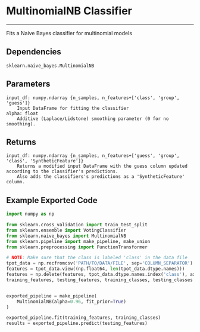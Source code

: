 # MultinomialNB Classifier
* * *

Fits a Naive Bayes classifier for multinomial models

## Dependencies
    sklearn.naive_bayes.MultinomialNB

Parameters
----------
    input_df: numpy.ndarray {n_samples, n_features+['class', 'group', 'guess']}
        Input DataFrame for fitting the classifier
    alpha: float
        Additive (Laplace/Lidstone) smoothing parameter (0 for no smoothing).

Returns
-------
    input_df: numpy.ndarray {n_samples, n_features+['guess', 'group', 'class', 'SyntheticFeature']}
        Returns a modified input DataFrame with the guess column updated according to the classifier's predictions.
        Also adds the classifiers's predictions as a 'SyntheticFeature' column.


Example Exported Code
---------------------

```Python
import numpy as np

from sklearn.cross_validation import train_test_split
from sklearn.ensemble import VotingClassifier
from sklearn.naive_bayes import MultinomialNB
from sklearn.pipeline import make_pipeline, make_union
from sklearn.preprocessing import FunctionTransformer

# NOTE: Make sure that the class is labeled 'class' in the data file
tpot_data = np.recfromcsv('PATH/TO/DATA/FILE', sep='COLUMN_SEPARATOR')
features = tpot_data.view((np.float64, len(tpot_data.dtype.names)))
features = np.delete(features, tpot_data.dtype.names.index('class'), axis=1)
training_features, testing_features, training_classes, testing_classes =     train_test_split(features, tpot_data['class'], random_state=42)


exported_pipeline = make_pipeline(
    MultinomialNB(alpha=0.96, fit_prior=True)
)

exported_pipeline.fit(training_features, training_classes)
results = exported_pipeline.predict(testing_features)
```
